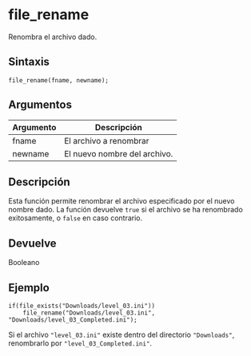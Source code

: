 # file_rename

Renombra el archivo dado.

## Sintaxis

  
```gml  
file_rename(fname, newname);  
```  

## Argumentos

Argumento|Descripción|  
---|---|  
fname|El archivo a renombrar|  
newname|El nuevo nombre del archivo.|  

## Descripción

Esta función permite renombrar el archivo especificado por el nuevo nombre dado. La función devuelve `true` si el archivo se ha renombrado exitosamente, o `false` en caso contrario.

## Devuelve

Booleano

## Ejemplo

  
```gml  
if(file_exists("Downloads/level_03.ini"))  
    file_rename("Downloads/level_03.ini", "Downloads/level_03_Completed.ini");  
```  
Si el archivo `"level_03.ini"` existe dentro del directorio `"Downloads"`, renombrarlo por `"level_03_Completed.ini"`.